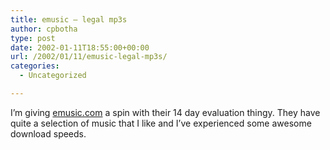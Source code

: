 ```yaml
---
title: emusic – legal mp3s
author: cpbotha
type: post
date: 2002-01-11T18:55:00+00:00
url: /2002/01/11/emusic-legal-mp3s/
categories:
  - Uncategorized

---
```

I&#8217;m giving [emusic.com][1] a spin with their 14 day evaluation thingy. They have quite a selection of music that I like and I&#8217;ve experienced some awesome download speeds.

 [1]: http://www.emusic.com/
